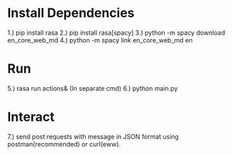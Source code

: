 # Install Dependencies
1.) pip install rasa
2.) pip install rasa[spacy]
3.) python -m spacy download en_core_web_md
4.) python -m spacy link en_core_web_md en
# Run
5.) rasa run actions& (In separate cmd)
6.) python main.py
# Interact
7.) send post requests with message in JSON format using postman(recommended) or curl(eww).
